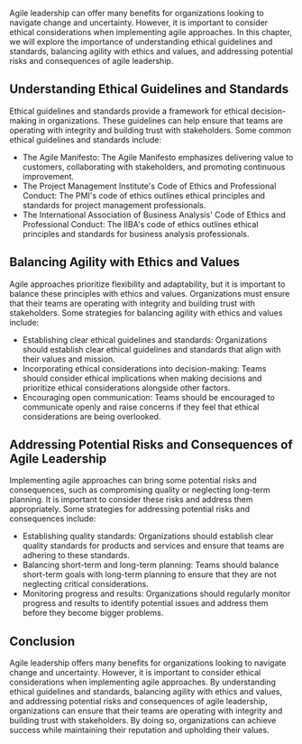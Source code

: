 
Agile leadership can offer many benefits for organizations looking to navigate change and uncertainty. However, it is important to consider ethical considerations when implementing agile approaches. In this chapter, we will explore the importance of understanding ethical guidelines and standards, balancing agility with ethics and values, and addressing potential risks and consequences of agile leadership.

Understanding Ethical Guidelines and Standards
----------------------------------------------

Ethical guidelines and standards provide a framework for ethical decision-making in organizations. These guidelines can help ensure that teams are operating with integrity and building trust with stakeholders. Some common ethical guidelines and standards include:

* The Agile Manifesto: The Agile Manifesto emphasizes delivering value to customers, collaborating with stakeholders, and promoting continuous improvement.
* The Project Management Institute's Code of Ethics and Professional Conduct: The PMI's code of ethics outlines ethical principles and standards for project management professionals.
* The International Association of Business Analysis' Code of Ethics and Professional Conduct: The IIBA's code of ethics outlines ethical principles and standards for business analysis professionals.

Balancing Agility with Ethics and Values
----------------------------------------

Agile approaches prioritize flexibility and adaptability, but it is important to balance these principles with ethics and values. Organizations must ensure that their teams are operating with integrity and building trust with stakeholders. Some strategies for balancing agility with ethics and values include:

* Establishing clear ethical guidelines and standards: Organizations should establish clear ethical guidelines and standards that align with their values and mission.
* Incorporating ethical considerations into decision-making: Teams should consider ethical implications when making decisions and prioritize ethical considerations alongside other factors.
* Encouraging open communication: Teams should be encouraged to communicate openly and raise concerns if they feel that ethical considerations are being overlooked.

Addressing Potential Risks and Consequences of Agile Leadership
---------------------------------------------------------------

Implementing agile approaches can bring some potential risks and consequences, such as compromising quality or neglecting long-term planning. It is important to consider these risks and address them appropriately. Some strategies for addressing potential risks and consequences include:

* Establishing quality standards: Organizations should establish clear quality standards for products and services and ensure that teams are adhering to these standards.
* Balancing short-term and long-term planning: Teams should balance short-term goals with long-term planning to ensure that they are not neglecting critical considerations.
* Monitoring progress and results: Organizations should regularly monitor progress and results to identify potential issues and address them before they become bigger problems.

Conclusion
----------

Agile leadership offers many benefits for organizations looking to navigate change and uncertainty. However, it is important to consider ethical considerations when implementing agile approaches. By understanding ethical guidelines and standards, balancing agility with ethics and values, and addressing potential risks and consequences of agile leadership, organizations can ensure that their teams are operating with integrity and building trust with stakeholders. By doing so, organizations can achieve success while maintaining their reputation and upholding their values.
